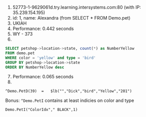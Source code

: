1. 52773-1-9629061d.try.learning.intersystems.com:80 (with IP: 35.239.154.195)
2. id: 1, name: Alexandra (from SELECT * FROM Demo.pet)
3. UKIAH
4. Performance: 0.442 seconds
5. WY - 373
6. 
```sql
SELECT petshop->location->state, count(*) as NumberYellow
FROM demo.pet 
WHERE color = 'yellow' and type = 'bird'
GROUP BY petshop->location->state
ORDER BY NumberYellow desc
```
7. Performance: 0.065 seconds
8. 
```
^Demo.PetD(39)	=	$lb("","Dick","bird","Yellow","201")
```
Bonus: `^Demo.PetI` contains at least indicies on color and type
```
Demo.PetI("ColorIdx"," BLACK",1)
```
